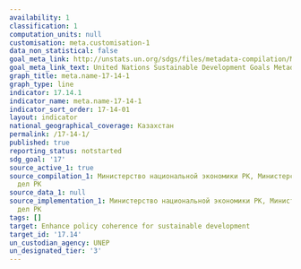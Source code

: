 ```yaml
---
availability: 1
classification: 1
computation_units: null
customisation: meta.customisation-1
data_non_statistical: false
goal_meta_link: http://unstats.un.org/sdgs/files/metadata-compilation/Metadata-Goal-17.pdf
goal_meta_link_text: United Nations Sustainable Development Goals Metadata (pdf 468kB)
graph_title: meta.name-17-14-1
graph_type: line
indicator: 17.14.1
indicator_name: meta.name-17-14-1
indicator_sort_order: 17-14-01
layout: indicator
national_geographical_coverage: Казахстан
permalink: /17-14-1/
published: true
reporting_status: notstarted
sdg_goal: '17'
source_active_1: true
source_compilation_1: Министерство национальной экономики РК, Министерство иностранных
  дел РК
source_data_1: null
source_implementation_1: Министерство национальной экономики РК, Министерство иностранных
  дел РК
tags: []
target: Enhance policy coherence for sustainable development
target_id: '17.14'
un_custodian_agency: UNEP
un_designated_tier: '3'
---
```

